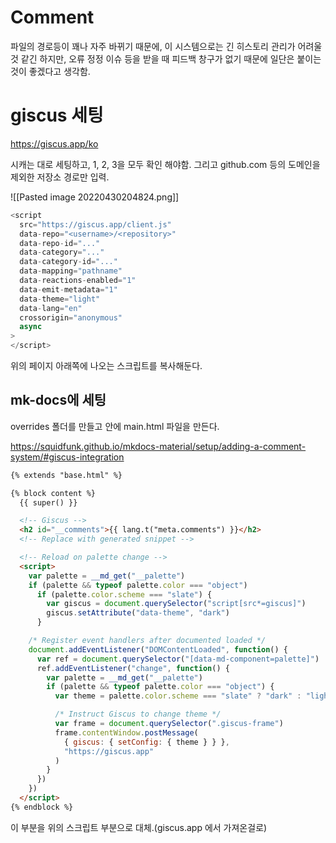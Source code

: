 # Comment

파일의 경로등이 꽤나 자주 바뀌기 때문에, 이 시스템으로는 긴 히스토리 관리가 어려울것 같긴 하지만, 오류 정정 이슈 등을 받을 때 피드백 창구가 없기 때문에 일단은 붙이는것이 좋겠다고 생각함.

# giscus 세팅
https://giscus.app/ko

시캐는 대로 세팅하고, 1, 2, 3을 모두 확인 해야함.
그리고 github.com 등의 도메인을 제외한 저장소 경로만 입력.

![[Pasted image 20220430204824.png]]

```js
<script
  src="https://giscus.app/client.js"
  data-repo="<username>/<repository>"
  data-repo-id="..."
  data-category="..."
  data-category-id="..."
  data-mapping="pathname"
  data-reactions-enabled="1"
  data-emit-metadata="1"
  data-theme="light"
  data-lang="en"
  crossorigin="anonymous"
  async
>
</script>

```

위의 페이지 아래쪽에 나오는 스크립트를 복사해둔다.

## mk-docs에 세팅

overrides 폴더를 만들고 안에 main.html 파일을 만든다.

https://squidfunk.github.io/mkdocs-material/setup/adding-a-comment-system/#giscus-integration
```html
{% extends "base.html" %}

{% block content %}
  {{ super() }}

  <!-- Giscus -->
  <h2 id="__comments">{{ lang.t("meta.comments") }}</h2>
  <!-- Replace with generated snippet -->

  <!-- Reload on palette change -->
  <script>
    var palette = __md_get("__palette")
    if (palette && typeof palette.color === "object")
      if (palette.color.scheme === "slate") {
        var giscus = document.querySelector("script[src*=giscus]")
        giscus.setAttribute("data-theme", "dark") 
      }

    /* Register event handlers after documented loaded */
    document.addEventListener("DOMContentLoaded", function() {
      var ref = document.querySelector("[data-md-component=palette]")
      ref.addEventListener("change", function() {
        var palette = __md_get("__palette")
        if (palette && typeof palette.color === "object") {
          var theme = palette.color.scheme === "slate" ? "dark" : "light"

          /* Instruct Giscus to change theme */
          var frame = document.querySelector(".giscus-frame")
          frame.contentWindow.postMessage(
            { giscus: { setConfig: { theme } } },
            "https://giscus.app"
          )
        }
      })
    })
  </script>
{% endblock %}


```

<!-- Replace with generated snippet -->
이 부분을 위의 스크립트 부분으로 대체.(giscus.app 에서 가져온걸로)

